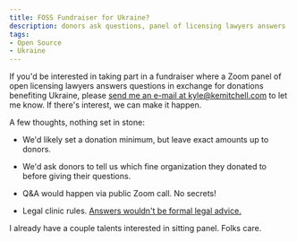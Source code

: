 ```yaml
---
title: FOSS Fundraiser for Ukraine?
description: donors ask questions, panel of licensing lawyers answers
tags:
- Open Source
- Ukraine
---
```


If you'd be interested in taking part in a fundraiser where a Zoom panel of open licensing lawyers answers questions in exchange for donations benefiting Ukraine, please [send me an e-mail at kyle@kemitchell.com](mailto:kyle@kemitchell.com?subject=Ukraine%20Benefit) to let me know.  If there's interest, we can make it happen.

A few thoughts, nothing set in stone:

- We'd likely set a donation minimum, but leave exact amounts up to donors.

- We'd ask donors to tell us which fine organization they donated to before giving their questions.

- Q&A would happen via public Zoom call.  No secrets!

- Legal clinic rules.  [Answers wouldn't be formal legal advice.](https://notlegaladvice.law)

I already have a couple talents interested in sitting panel.  Folks care.

